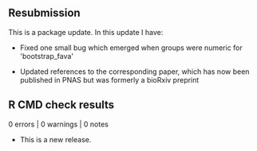 ## Resubmission
This is a package update. In this update I have: 

* Fixed one small bug which emerged when groups were numeric for 'bootstrap_fava'

* Updated references to the corresponding paper, which has now been published in PNAS but was formerly a bioRxiv preprint

## R CMD check results

0 errors | 0 warnings | 0 notes

* This is a new release.
